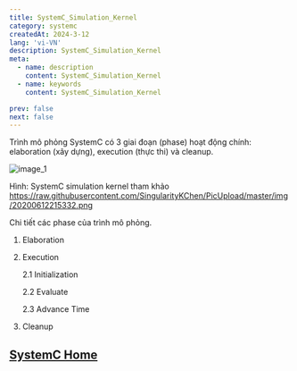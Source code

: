 ```yaml
---
title: SystemC_Simulation_Kernel
category: systemc
createdAt: 2024-3-12
lang: 'vi-VN'
description: SystemC_Simulation_Kernel
meta:
  - name: description
    content: SystemC_Simulation_Kernel
  - name: keywords
    content: SystemC_Simulation_Kernel

prev: false
next: false
---
```


Trình mô phỏng SystemC có 3 giai đoạn (phase) hoạt động chính: elaboration (xây dựng), execution (thực thi) và cleanup.

![image_1](/img/systemc/2_components_images/2_1_systemc_simulation_kernal.png)

Hình: SystemC simulation kernel tham khảo <https://raw.githubusercontent.com/SingularityKChen/PicUpload/master/img/20200612215332.png>

Chi tiết các phase của trình mô phỏng. 

1. Elaboration

2. Execution
  
    2.1 Initialization

    2.2 Evaluate
    
    2.3 Advance Time

3. Cleanup

## [SystemC Home](/danh-muc/systemc.md)
